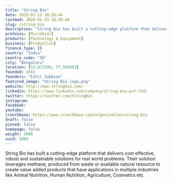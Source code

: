 ```yaml
---
title: "String Bio"
date: 2020-01-23 18:20:44
lastmod: 2020-01-23 18:20:44
slug: /string-bio
description: "String Bio has built a cutting-edge platform that delivers cost effective, robust and sustainable solutions for real world problems. Their solution leverages methane, produced from waste or available natural resource to create value added products that have applications in multiple industries like Animal Nutrition, Human Nutrition, Agriculture, Cosmetics etc."
proteins: [Microbial]
products: [Technology & Equipment]
business: [Production]
finance_type: []
country: "India"
country_code: "IN"
city: "Bengaluru"
location: [12.971599, 77.594563]
founded: 2013
founders: "Ezhil Subbian"
featured_image: "String Bio logo.png"
website: http://www.stringbio.com/
linkedin: https://www.linkedin.com/company/string-bio-pvt-ltd/
twitter: https://twitter.com/StringBio
instagram: 
facebook: 
youtube: 
crunchbase: https://www.crunchbase.com/organization/string-bio
draft: false
pinned: false
homepage: false
weight: 5000
uuid: 5869
---
```

String Bio has built a cutting-edge platform that delivers cost effective, robust and sustainable solutions for real world problems. Their solution leverages methane, produced from waste or available natural resource to create value added products that have applications in multiple industries like Animal Nutrition, Human Nutrition, Agriculture, Cosmetics etc.
